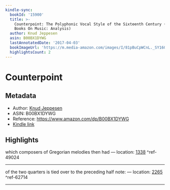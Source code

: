 ```yaml
---
kindle-sync:
  bookId: '15900'
  title: >-
    Counterpoint: The Polyphonic Vocal Style of the Sixteenth Century (Dover
    Books On Music: Analysis)
  author: Knud Jeppesen
  asin: B00BX1DYWG
  lastAnnotatedDate: '2017-04-03'
  bookImageUrl: 'https://m.media-amazon.com/images/I/81pBuCpWCnL._SY160.jpg'
  highlightsCount: 2
---
```

# Counterpoint
## Metadata
* Author: [Knud Jeppesen](https://www.amazon.comundefined)
* ASIN: B00BX1DYWG
* Reference: https://www.amazon.com/dp/B00BX1DYWG
* [Kindle link](kindle://book?action=open&asin=B00BX1DYWG)

## Highlights
which composers of Gregorian melodies then had — location: [1338](kindle://book?action=open&asin=B00BX1DYWG&location=1338) ^ref-49024

---
of the two quarters is tied over to the preceding half note: — location: [2265](kindle://book?action=open&asin=B00BX1DYWG&location=2265) ^ref-62714

---
